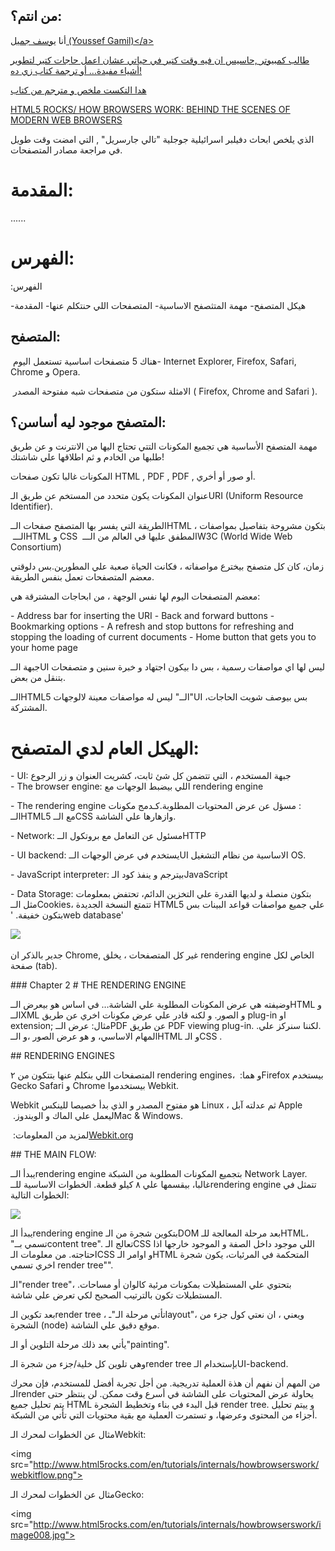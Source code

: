
## من انتم؟:



أنا 
‏<a href="mailto:yoga1290@gmail.com">يوسف جميل (Youssef Gamil)</a‪>‬

 طالب كمبيوتر ,حاسيس ان فيه وقت كتير في حياتي عشان اعمل حاجات كتير لتطوير أشياء مفيدة... أو ترجمة كتاب زي ده!


هدا التكست ملخص و مترجم من كتاب 

‏<a href="http://www.html5rocks.com/en/tutorials/internals/howbrowserswork/">HTML5 ROCKS/ HOW BROWSERS WORK: BEHIND THE SCENES OF MODERN WEB BROWSERS</a>


الذي يلخص ابحاث دفيلبر اسرائيلية جوجلية "تالي جارسريل" , التي امضت وقت طويل في مراجعة مصادر المتصفحات.



# المقدمة:


......

# الفهرس:


الفهرس‪:‬

المقدمة‪-‬ 
المتصفحات اللي حنتكلم عنها‪-‬ 
مهمة المتثصفح الاساسية‪-‬ 
هيكل المتصفح‪-‬ 




## المتصفح:



هناك 5 متصفحات اساسية تستعمل اليوم 
‏-  Internet Explorer, Firefox, Safari, Chrome و Opera.

 الامثلة ستكون من متصفحات شبه مفتوحة المصدر
‏ (  Firefox, Chrome and Safari ).



## المتصفح موجود ليه أساسن؟:




مهمة المتصفح الأساسية هي تجميع المكونات التتي تحتاج اليها من الانترنت و عن طريق طلبها من الخادم و ثم اطلاقها علي شاشتك!

 المكونات غالبا تكون صفحات HTML , PDF , PDF , أو صور أو أخري.

 عنوان المكونات يكون متحدد من المستخم عن طريق الـURI (Uniform Resource Identifier).

الطريقة التي يفسر بها المتصفح صفحات الــHTML ، بتكون مشروحة بتفاصيل بمواصفات الـــ
‏HTML و CSS 
المطفق عليها في العالم من الـــ 
‏W3C (World Wide Web Consortium)

زمان، كان كل متصفح بيخترع مواصفاته ، فكانت الحياة صعبة علي المطورين.بس دلوقتي معضم المتصفحات تعمل بنفس الطريقة.



معضم المتصفحات اليوم لها نفس الوجهة ، من ابحاجات المشترقة هي:

‏- Address bar for inserting the URI
‏- Back and forward buttons
‏- Bookmarking options
‏- A refresh and stop buttons for refreshing and stopping the loading of current documents
‏- Home button that gets you to your home page


جبهة الــUI ليس لها اي مواصفات رسمية ، بس دا بيكون اجتهاد و خبرة سنين و متصفحات بتنقل من بعض.

الــHTML5 ليس له مواصفات معينة لالوجهات ‪"‬الــ‪"‬UI ،بس بيوصف شويت الحاجات المشتركة.




# الهيكل العام لدي المتصفح:


‏- UI:
	جبهة المستخدم ، التي تتضمن كل شئ ثابت، كشريت العنوان و زر الرجوع	
‏- The browser engine:
 اللي بيضبط الوجهات مع  rendering engine

‏- The rendering engine ‫:‬ 
 مسؤل عن عرض المحتويات المطلوبة.كـدمج مكونات الــHTML5 مع الــCSS وازهارها علي الشاشة.

‏- Network:
مسئول عن   التعامل مع بروتكول الــHTTP 

‏- UI backend:
يستخدم  في عرض الوجهات الــUI الاساسية من نظام التشغيل OS‪.‬

‏- JavaScript interpreter:
بيترجم و ينفذ كود الـJavaScript 

‏- Data Storage:
بتكون منصلة و لديها القدرة علي التخزين الدائم، تحتفض بمعلومات مثل الــCookies،
تتمتع النسخة الجديدة HTML5 علي جميع مواصفات قواعد البينات بس بتكون خفيفة.
‏‪'‬web database‪'‬


‏<img src="http://www.html5rocks.com/en/tutorials/internals/howbrowserswork/layers.png">


جدير بالذكر ان Chrome‪,‬ غير كل المتصفحات ، يخلق rendering engine الخاص لكل صفحة (tab). 




‏### Chapter 2
‏# THE RENDERING ENGINE



وضيفته هي  عرض المكونات المطلوبة علي الشاشة…
 في اساس هو بيعرض الــHTML و الــXML و الصور. و لكنه قادر علي عرض مكونات اخري عن طريق plug‪-‬in او extension‪;‬
مثال: عرض الــPDF عن طريق PDF viewing plug‪-‬in.
.‫.‬لكننا سنركز علي المهام الاساسي، و هو عرض الصور ،و الــHTML و الـCSS .




‏## RENDERING ENGINES




المتصفحات اللي بنكلم عنها بتتكون من ٢ rendering engines،  و هما:
‏Firefox بيستخدم Gecko
‏Safari و Chrome بيستخدموا Webkit.

‏Webkit هو مفتوح المصدر
و الذي بدأ خصيصا للينكس Linux ، ثم عدلته آبل Apple ليعمل علي  الماك و الويندوز.
‏Mac & Windows.

لمزيد من المعلومات:
‏<a href="http://webkit.org">Webkit.org</a>




‏## THE MAIN FLOW:



يبدأ الــrendering engine بتجميع المكونات المطلوبة من الشبكة Network Layer.
غالبا، بيقسمها علي ٨ كيلو قطعة.
الخطوات الاساسية للــrendering engine تتمثل في الخطوات التالية:

<img src="http://www.html5rocks.com/en/tutorials/internals/howbrowserswork/flow.png">

يبدأ الـrendering engine بتكوين شجرة من الـDOM بعد مرحلة المعالجة للـHTML، تسمي بــ‪"‬content tree‪"‬.
تعالج الـCSS اللي موجود داخل الصفة و الموجود خارجها اذا احتاجته.
من معلومات الـCSS و اوامر الـHTML المتحكمة في المرئيات، يكون شجرة اخري تسمي render tree‪"‬". 


الـ"render tree‪"‬،
بتحتوي علي المستطيلات بمكونات مرئية كالوان أو مساحات. المستطيلات تكون بالترتيب الصحيح لكي تعرض علي شاشة.

بعد تكوين الـrender tree ، تأتي مرحلة الـ"ـlayout"،
ويعني ، ان نعتي كول جزء من الشجرة (node) موقع دقيق علي الشاشة.

يأتي بعد ذلك مرحلة التلوين أو الـ"painting".

وهي تلوين كل خلية/جزء من شجرة الـrender tree
بإستخدام الـUI‪-‬backend.


من المهم أن نفهم أن هذة العملية تدريجية.
من أجل تجربة أفضل للمستخدم، فإن محرك الـrender يحاولة عرض المحتويات على الشاشة في أسرع وقت ممكن.
لن ينتظر حتى يتم تحليل جميع HTML قبل البدء في بناء وتخطيط الشجرة render tree.
و ييتم تحليل أجزاء من المحتوى وعرضها، و تستمرت العملية مع بقية محتويات التي تأتي من الشبكة.

مثال عن الخطوات لمحرك الـWebkit:


‏‪<‬img src‪="http://www.html5rocks.com/en/tutorials/internals/howbrowserswork/webkitflow.png">‬


مثال عن الخطوات لمحرك الـGecko:


‏‪<‬img src‪="http://www.html5rocks.com/en/tutorials/internals/howbrowserswork/image008.jpg">‬



